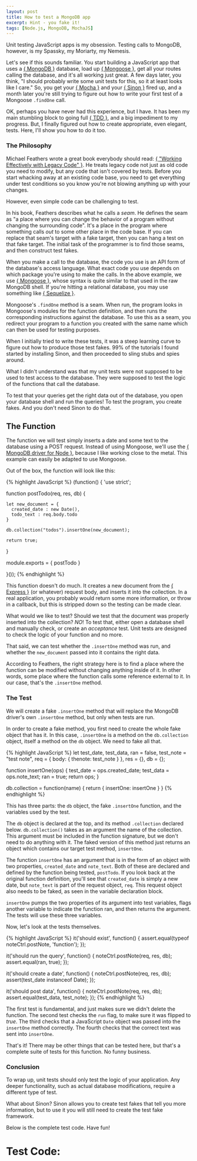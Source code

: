 ```yaml
---
layout: post
title: How to test a MongoDB app
excerpt: Hint - you fake it!
tags: [Node.js, MongoDB, MochaJS]
---
```


Unit testing JavaScript apps is my obsession.  Testing calls to MongoDB, however, is my Spassky, my Moriarty, my Nemesis.

Let's see if this sounds familiar.  You start building a JavaScript app that uses a [{ MongoDB }](LINK) database, load up [{ Mongoose }](LINK), get all your routes calling the database, and it's all working just great.  A few days later, you think, "I should probably write some unit tests for this, so it at least looks like I care."  So, you get your [{ Mocha }](LINK) and your [{ Sinon }](LINK) fired up, and a month later you're still trying to figure out how to write your first test of a Mongoose `.findOne` call.

OK, perhaps you have never had this experience, but I have.  It has been my main stumbling block to going full [{ TDD }](LINK), and a big impediment to my progress.  But, I finally figured out how to create appropriate, even elegant, tests.  Here, I'll show you how to do it too.

### The Philosophy

Michael Feathers wrote a great book everybody should read: [{ "Working Effectively with Legacy Code" }](LINK).  He treats legacy code not just as old code you need to modify, but any code that isn't covered by tests.  Before you start whacking away at an existing code base, you need to get everything under test conditions so you know you're not blowing anything up with your changes.

However, even simple code can be challenging to test.

In his book, Feathers describes what he calls a *seam*.  He defines the seam as "a place where you can change the behavior of a program without changing the surrounding code".  It's a place in the program where something calls *out* to some other place in the code base.  If you can replace that seam's target with a fake target, then you can hang a test on that fake target.  The initial task of the programmer is to find those seams, and then construct test fakes.

When you make a call to the database, the code you use is an API form of the database's access language.  What exact code you use depends on which package you're using to make the calls.  In the above example, we use [{ Mongoose }](LINK), whose syntax is quite similar to that used in the raw MongoDB shell.  If you're hitting a relational database, you may use something like [{ Sequelize }](LINK).

Mongoose's `.findOne` method is a seam.  When run, the program looks in Mongoose's modules for the function definition, and then runs the corresponding instructions against the database.  To use this as a seam, you redirect your program to a function you created with the same name which can then be used for testing purposes.

When I initially tried to write these tests, it was a steep learning curve to figure out how to produce those test fakes.  99% of the tutorials I found started by installing Sinon, and then proceeded to sling stubs and spies around.

What I didn't understand was that my unit tests were not supposed to be used to test access to the database.  They were supposed to test the logic of the functions that call the database.

To test that your queries get the right data out of the database, you open your database shell and run the queries!  To test the program, you create fakes.  And you don't need Sinon to do that.

## The Function

The function we will test simply inserts a date and some text to the database using a POST request.  Instead of using Mongoose, we'll use the [{ MongoDB driver for Node }](LINK), because I like working close to the metal.  This example can easily be adapted to use Mongoose.

Out of the box, the function will look like this:

{% highlight JavaScript %}
(function() {
  'use strict';

  function postTodo(req, res, db) {

    let new_document = {
      created_date : new Date(),
      todo_text : req.body.todo
    }

    db.collection("todos").insertOne(new_document);

    return true;

  }

  module.exports = {
    postTodo
  }

}());
{% endhighlight %}

This function doesn't do much.  It creates a new document from the [{ Express }](LINK) (or whatever) request body, and inserts it into the collection.  In a real application, you probably would return some more information, or throw in a callback, but this is stripped down so the testing can be made clear.

What would we like to test?  Should we test that the document was properly inserted into the collection? *NO*!  To test that, either open a database shell and manually check, or create an *acceptance* test.  Unit tests are designed to check the logic of your function and no more.

That said, we can test whether the `.insertOne` method was run, and whether the `new_document` passed into it contains the right data.

According to Feathers, the right strategy here is to find a place where the function can be modified without changing anything inside of it.  In other words, some place where the function calls some reference external to it.  In our case, that's the `.insertOne` method.

### The Test

We will create a fake `.insertOne` method that will replace the MongoDB driver's own `.insertOne` method, but only when tests are run.  

In order to create a fake method, you first need to create the whole fake object that has it.  In this case, `.insertOne` is a method on the `db.collection` object, itself a method on the `db` object.  We need to fake all that.

{% highlight JavaScript %}
let test_date, test_data,
    ran = false,
    test_note = "test note",
    req = { body: { thenote: test_note } },
    res = {},
    db = {};

function insertOne(ops) {
  test_date = ops.created_date;
  test_data = ops.note_text;
  ran = true;
  return ops;
}

db.collection = function(name) {
  return {
    insertOne: insertOne
  }
}
{% endhighlight %}

This has three parts:  the `db` object, the fake `.insertOne` function, and the variables used by the test.

The `db` object is declared at the top, and its method `.collection` declared below.  `db.collection()` takes as an argument the name of the collection.  This argument must be included in the function signature, but we don't need to do anything with it.  The faked version of this method just returns an object which contains our target test method, `insertOne`.

The function `insertOne` has an argument that is in the form of an object with two properties, `created_date` and `note_text`.  Both of these are declared and defined by the function being tested, `postTodo`.  If you look back at the original function definition, you'll see that `created_date` is simply a new date, but `note_text` is part of the request object, `req`.  This request object also needs to be faked, as seen in the variable declaration block.

`insertOne` pumps the two properties of its argument into test variables, flags another variable to indicate the function ran, and then returns the argument.  The tests will use these three variables.

Now, let's look at the tests themselves.

{% highlight JavaScript %}
it('should exist', function() {
  assert.equal(typeof noteCtrl.postNote, 'function');
});

it('should run the query', function() {
  noteCtrl.postNote(req, res, db);
  assert.equal(ran, true);
});

it('should create a date', function() {
  noteCtrl.postNote(req, res, db);
  assert(test_date instanceof Date);
});

it('should post data', function() {
  noteCtrl.postNote(req, res, db);
  assert.equal(test_data, test_note);
});
{% endhighlight %}

The first test is fundamental, and just makes sure we didn't delete the function.  The second test checks the `run` flag, to make sure it was flipped to *true*.  The third checks that a JavaScript `Date` object was passed into the `insertOne` method correctly.  The fourth checks that the correct text was sent into `insertOne`.

That's it!  There may be other things that can be tested here, but that's a complete suite of tests for this function.  No funny business.

### Conclusion

To wrap up, unit tests should only test the logic of your application.  Any deeper functionality, such as actual database modifications, require a different type of test.

What about Sinon?  Sinon allows you to create test fakes that tell you more information, but to use it you will still need to create the test fake framework.

Below is the complete test code.  Have fun!

# Test Code:
